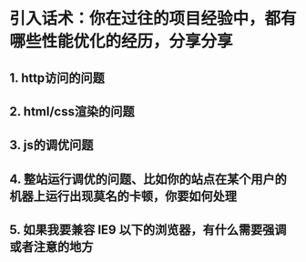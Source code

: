# 引入话术：你在过往的项目经验中，都有哪些性能优化的经历，分享分享

## 1. http访问的问题

## 2. html/css渲染的问题

## 3. js的调优问题

## 4. 整站运行调优的问题、比如你的站点在某个用户的机器上运行出现莫名的卡顿，你要如何处理

## 5. 如果我要兼容 IE9 以下的浏览器，有什么需要强调或者注意的地方
